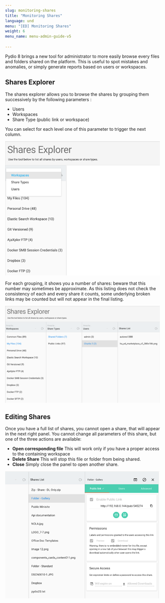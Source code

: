 ```yaml
---
slug: monitoring-shares
title: "Monitoring Shares"
language: und
menu: "[ED] Monitoring Shares"
weight: 6
menu_name: menu-admin-guide-v5

---
```


Pydio 8 brings a new tool for administrator to more easily browse every files and folders shared on the platform. This is useful to spot mistakes and anomalies, 
or simply generate reports based on users or workspaces.

## Shares Explorer

The shares explorer allows you to browse the shares by grouping them successively by the following parameters : 
 
 - Users
 - Workspaces
 - Share Type (public link or workspace)
 
You can select for each level one of this parameter to trigger the next column. 
 
![](../images/3_day_to_day_with_pydio/shares_explorer_first_select.png)
 
For each grouping, it shows you a number of shares: beware that this number may sometimes be approximate. As this listing does not check the consistency of each and every
 share it counts, some underlying broken links may be counted but will not appear in the final listing. 
 
![](../images/3_day_to_day_with_pydio/shares_explorer_full_tree.png)

## Editing Shares

Once you have a full list of shares, you cannot open a share, that will appear in the next right panel. You cannot change all parameters of this share, but one of the three actions are available: 

- **Open corresponding file** This will work only if you have a proper access to the containing workspace
- **Delete Share** This will stop this file or folder from being shared.
- **Close** Simply close the panel to open another share.

![](../images/3_day_to_day_with_pydio/shares_explorer_open_share.png)